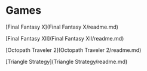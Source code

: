 # Games

[Final Fantasy X](Final Fantasy X/readme.md)

[Final Fantasy XII](Final Fantasy XII/readme.md)

[Octopath Traveler 2](Octopath Traveler 2/readme.md)

[Triangle Strategy](Triangle Strategy/readme.md)
